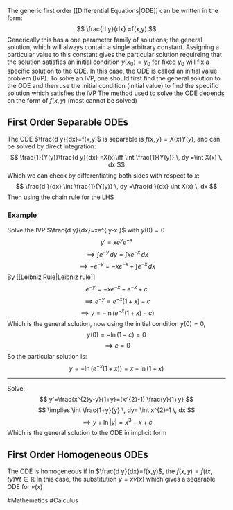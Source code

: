 The generic first order [[Differential Equations|ODE]] can be written in the form:
$$
\frac{d y}{dx} =f(x,y)
$$
Generically this has a one parameter family of solutions; the general solution, which will always contain a single arbitrary constant. Assigning a particular value to this constant gives the particular solution requireing that the solution satisfies an initial condition $y(x_{0})=y_{0}$ for fixed $y_{0}$ will fix a specific solution to the ODE. In this case, the ODE is called an initial value problem (IVP). To solve an IVP, one should first find the general solution to the ODE and then use the initial condition (initial value) to find the specific solution which satisfies the IVP
The method used to solve the ODE depends on the form of $f(x,y)$ (most cannot be solved)
## First Order Separable ODEs
The ODE $\frac{d y}{dx}=f(x,y)$ is separable is $f(x,y)=X(x)Y(y)$, and can be solved by direct integration:
$$
\frac{1}{Y(y)}\frac{d y}{dx} =X(x)\iff \int \frac{1}{Y(y)} \, dy =\int X(x) \, dx 
$$
Which we can check by differentiating both sides with respect to $x$:
$$
    \frac{d }{dx} \int \frac{1}{Y(y)} \, dy =\frac{d }{dx} \int X(x) \, dx 
$$
Then using the chain rule for the LHS
### Example
Solve the IVP $\frac{d y}{dx}=xe^{ y-x }$ with $y(0)=0$
$$
y'=xe^{ y }e^{ -x }
$$
$$
\implies \int e^{ -y } \, dy =\int xe^{ -x } \, dx 
$$
$$
\implies -e^{ -y }=-xe^{ -x }+\int e^{ -x } \, dx
$$
By [[Leibniz Rule|Leibniz rule]]
$$
e^{ -y }=-xe^{ -x }-e^{ -x }+c
$$
$$
\implies e^{ -y }=e^{ -x }(1+x)-c
$$
$$
\implies y=-\ln(e^{ -x }(1+x)-c)
$$
Which is the general solution, now using the initial condition $y(0)=0$, 
$$
y(0)=-\ln(1-c)=0
$$
$$
\implies c=0
$$
So the particular solution is:
$$
y=-\ln(e^{ -x }(1+x))=x-\ln(1+x)
$$
___
Solve:
$$
y'=\frac{x^{2}y-y}{1+y}=(x^{2}-1) \frac{y}{1+y}
$$
$$
\implies \int \frac{1+y}{y} \, dy= \int x^{2}-1 \, dx 
$$
$$
\implies y+\ln|y|=x^{3}-x+c
$$
Which is the general solution to the ODE in implicit form
## First Order Homogeneous ODEs
The ODE is homogeneous if in $\frac{d y}{dx}=f(x,y)$, the $f(x,y)=f(tx,ty)\forall t\in\mathbb{R}$
In this case, the substitution $y=xv(x)$ which gives a seqarable ODE for $v(x)$

#Mathematics #Calculus 